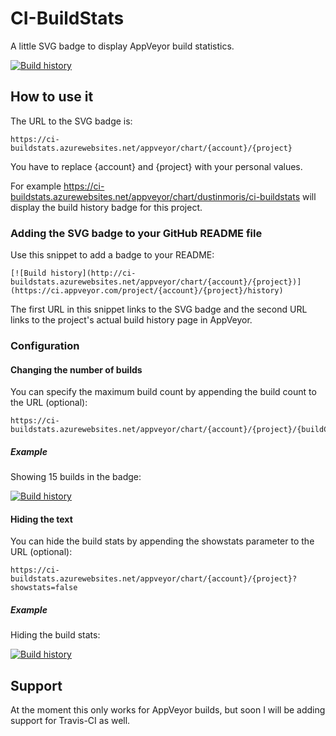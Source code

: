 # CI-BuildStats
A little SVG badge to display AppVeyor build statistics.

[![Build history](http://ci-buildstats.azurewebsites.net/appveyor/chart/dustinmoris/ci-buildstats)](https://ci.appveyor.com/project/dustinmoris/ci-buildstats/history)

## How to use it

The URL to the SVG badge is:
```
https://ci-buildstats.azurewebsites.net/appveyor/chart/{account}/{project}
```

You have to replace {account} and {project} with your personal values.

For example https://ci-buildstats.azurewebsites.net/appveyor/chart/dustinmoris/ci-buildstats will display the build history badge for this project.

### Adding the SVG badge to your GitHub README file

Use this snippet to add a badge to your README:

```
[![Build history](http://ci-buildstats.azurewebsites.net/appveyor/chart/{account}/{project})](https://ci.appveyor.com/project/{account}/{project}/history)
```
The first URL in this snippet links to the SVG badge and the second URL links to the project's actual build history page in AppVeyor.

### Configuration

#### Changing the number of builds

You can specify the maximum build count by appending the build count to the URL (optional):
```
https://ci-buildstats.azurewebsites.net/appveyor/chart/{account}/{project}/{buildCount}
```

##### Example
Showing 15 builds in the badge:

[![Build history](http://ci-buildstats.azurewebsites.net/appveyor/chart/dustinmoris/dustedcodes/15)](https://ci.appveyor.com/project/dustinmoris/dustedcodes/history)

#### Hiding the text

You can hide the build stats by appending the showstats parameter to the URL (optional):
```
https://ci-buildstats.azurewebsites.net/appveyor/chart/{account}/{project}?showstats=false
```

##### Example
Hiding the build stats:

[![Build history](http://ci-buildstats.azurewebsites.net/appveyor/chart/dustinmoris/dustedcodes?showstats=false)](https://ci.appveyor.com/project/dustinmoris/dustedcodes/history)

## Support

At the moment this only works for AppVeyor builds, but soon I will be adding support for Travis-CI as well.
